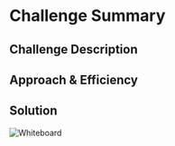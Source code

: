 # Challenge Summary

## Challenge Description

## Approach & Efficiency

## Solution
![Whiteboard]()